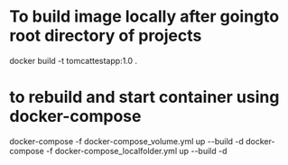 # To build image locally after goingto root directory of projects
docker build -t tomcattestapp:1.0 .
# to rebuild and start container using docker-compose 
docker-compose -f docker-compose_volume.yml  up --build -d
docker-compose -f docker-compose_localfolder.yml  up --build -d
